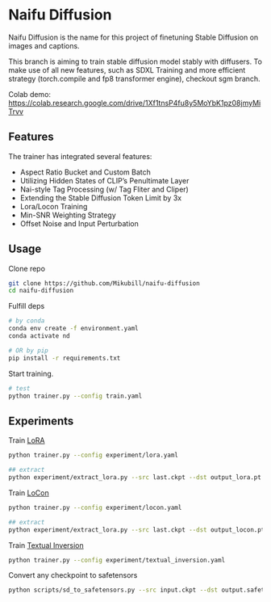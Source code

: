 # Naifu Diffusion

Naifu Diffusion is the name for this project of finetuning Stable Diffusion on images and captions.

This branch is aiming to train stable diffusion model stably with diffusers. To make use of all new features, such as SDXL Training and more efficient strategy (torch.compile and fp8 transformer engine), checkout sgm branch.

Colab demo: https://colab.research.google.com/drive/1Xf1tnsP4fu8y5MoYbK1pz08jmyMiTrvv

## Features

The trainer has integrated several features:

* Aspect Ratio Bucket and Custom Batch
* Utilizing Hidden States of CLIP’s Penultimate Layer
* Nai-style Tag Processing (w/ Tag Fliter and Cliper)
* Extending the Stable Diffusion Token Limit by 3x
* Lora/Locon Training
* Min-SNR Weighting Strategy
* Offset Noise and Input Perturbation

## Usage

Clone repo

```bash
git clone https://github.com/Mikubill/naifu-diffusion
cd naifu-diffusion
```

Fulfill deps

```bash
# by conda
conda env create -f environment.yaml
conda activate nd

# OR by pip
pip install -r requirements.txt
```

Start training.

```bash
# test
python trainer.py --config train.yaml
```

## Experiments

Train [LoRA](https://arxiv.org/abs/2106.09685)

```bash
python trainer.py --config experiment/lora.yaml

## extract 
python experiment/extract_lora.py --src last.ckpt --dst output_lora.pt
```

Train [LoCon](https://github.com/KohakuBlueleaf/LoCon)

```bash
python trainer.py --config experiment/locon.yaml

## extract 
python experiment/extract_lora.py --src last.ckpt --dst output_locon.pt
```

Train [Textual Inversion](https://textual-inversion.github.io)

```bash
python trainer.py --config experiment/textual_inversion.yaml
```

Convert any checkpoint to safetensors
```bash
python scripts/sd_to_safetensors.py --src input.ckpt --dst output.safetensors
```

